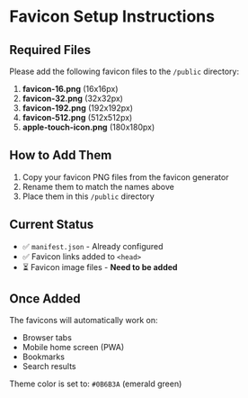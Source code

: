# Favicon Setup Instructions

## Required Files

Please add the following favicon files to the `/public` directory:

1. **favicon-16.png** (16x16px)
2. **favicon-32.png** (32x32px)
3. **favicon-192.png** (192x192px)
4. **favicon-512.png** (512x512px)
5. **apple-touch-icon.png** (180x180px)

## How to Add Them

1. Copy your favicon PNG files from the favicon generator
2. Rename them to match the names above
3. Place them in this `/public` directory

## Current Status

- ✅ `manifest.json` - Already configured
- ✅ Favicon links added to `<head>`
- ⏳ Favicon image files - **Need to be added**

## Once Added

The favicons will automatically work on:
- Browser tabs
- Mobile home screen (PWA)
- Bookmarks
- Search results

Theme color is set to: `#0B6B3A` (emerald green)
